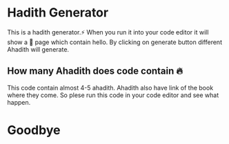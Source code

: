 # Hadith Generator
This is a hadith generator.⚡  When you run it into your code editor it will show a 🌈 page which contain hello. By clicking on generate button different Ahadith will generate. 

<h2>How many Ahadith does code contain 🔥</h2>
This code contain almost 4-5 ahadith. Ahadith also have link of the book where they come. So plese run this code in your code editor and see what happen.<br>

# Goodbye
